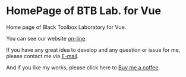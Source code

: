 # HomePage of BTB Lab. for Vue
Home page of Black Toolbox Laboratory for Vue.

You can see our website [on-line](https://blacktoolboxlaboratory.github.io/vue).

If you have any great idea to develop and any question or issue for me, please contact me via [E-mail](mailto://vannoel0628@gmail.com).

And if you like my works, please click here to [Buy me a coffee](https://www.paypal.me/vannoel0628).